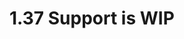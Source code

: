 # 1.37 Support is WIP

<!-- # Discord Presence

Now Support beatsaber 1.28 by lixiangwuxian

Everything should works fine, but if you encount any problems, please let me know in issue.

Allows you to see which song you're playing along with other info while playing beat saber on the Oculus Quest.

## Installation

- To install the mod, download the mod below, drop it into BMBF then sync to Beat Saber.
- To set up the mod, you need to install the client on your PC. The client and installation instructions are [here](https://github.com/Lauriethefish/Quest-Discord-Presence-Client).

## Downloads

~~[Mod Download](https://www.questmodding.com/mods/discord-presence_v0.3.3.qmod)~~

You can download the mod from the [releases page](https://github.com/lixiangwuxian/Quest-Discord-Presence/releases/latest)

[Config File](https://github.com/lixiangwuxian/Quest-Discord-Presence/blob/master/default-config.json)

## Credits

* [MadMagic](https://github.com/madmagic007), [zoller27osu](https://github.com/zoller27osu), [Sc2ad](https://github.com/Sc2ad) and [jakibaki](https://github.com/jakibaki) - [beatsaber-hook](https://github.com/sc2ad/beatsaber-hook)
 -->

